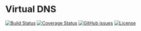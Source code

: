 Virtual DNS
=========================

[![Build Status](https://travis-ci.org/oldratlee/virtual-dns.svg?branch=master)](https://travis-ci.org/oldratlee/virtual-dns) [![Coverage Status](https://coveralls.io/repos/oldratlee/virtual-dns/badge.svg?branch=master)](https://coveralls.io/r/oldratlee/virtual-dns?branch=master) 
[![GitHub issues](https://img.shields.io/github/issues/oldratlee/virtual-dns.svg)](https://github.com/oldratlee/virtual-dns/issues)  [![License](https://img.shields.io/badge/license-Apache%202-blue.svg)](https://www.apache.org/licenses/LICENSE-2.0.html)
